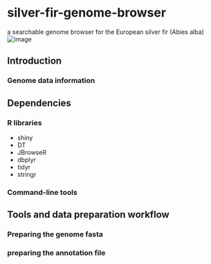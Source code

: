 # silver-fir-genome-browser
a searchable genome browser for the European silver fir (Abies alba)
![image](https://user-images.githubusercontent.com/45265588/133756336-deefc6a4-520e-46d4-8f3f-3a046a3f2f0e.png)
## Introduction
### Genome data information
## Dependencies
### R libraries
* shiny
* DT
* JBrowseR
* dbplyr
* tidyr
* stringr
### Command-line tools
## Tools and data preparation workflow
### Preparing the genome fasta
### preparing the annotation file

